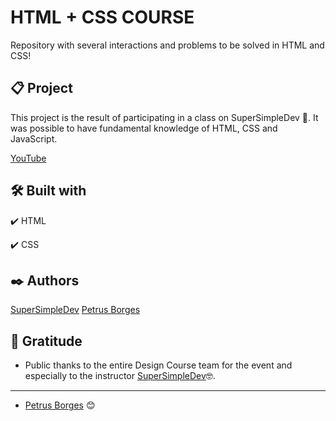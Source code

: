 # HTML + CSS COURSE

Repository with several interactions and problems to be solved in HTML and CSS!

## 📋 Project

This project is the result of participating in a class on SuperSimpleDev 🚀.
It was possible to have fundamental knowledge of HTML, CSS and JavaScript.

[YouTube](https://www.youtube.com/watch?v=G3e-cpL7ofc&t=15959s)

## 🛠️ Built with

✔️ HTML

✔️ CSS

## ✒️ Authors

[SuperSimpleDev](https://github.com/SuperSimpleDev?tab=overview&from=2022-05-01&to=2022-05-23)
[Petrus Borges](https://github.com/PetrusBorges)

## 🎁 Gratitude

- Public thanks to the entire Design Course team for the event and especially to the instructor
  [SuperSimpleDev](https://github.com/SuperSimpleDev?tab=overview&from=2022-05-01&to=2022-05-23)🤓.

---

- [Petrus Borges](https://www.linkedin.com/in/petrusborgesmachado/) 😊
